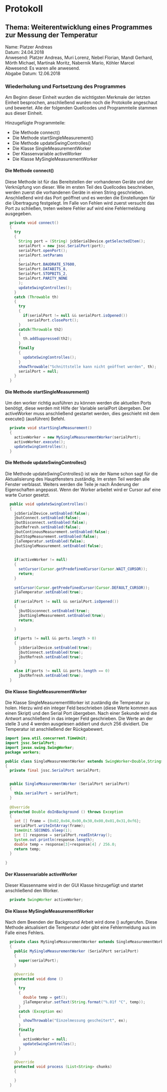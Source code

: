 # Protokoll

## Thema: Weiterentwicklung eines Programmes zur Messung der Temperatur
Name: Platzer Andreas <br>
Datum: 24.04.2018 <br>
Anwesend: Platzer Andreas, Muri Lorenz, Nebel Florian, Mandl Gerhard, Mörth Michael, Martinak Moritz, Nabernik Mario, Köhler Marcel <br>
Abwesend: Es waren alle anwesend. <br>
Abgabe Datum: 12.06.2018 <br>

### Wiederholung und Fortsetzung des Programmes 
Am Beginn dieser Einheit wurden die wichtigsten Merkmale der letzten Einheit besprochen, anschließend wurden noch die Protokolle angeschaut und bewertet. Alle der folgenden Quellcodes und Programmteile stammen aus dieser Einheit. 

Hinzugefügte Programmteile:
* Die Methode connect()
* Die Methode startSingleMeasurement()
* Die Methode updateSwingControlles()
* Die Klasse SingleMeasurementWorker
* Der Klassenvariable activeWorker
* Die Klasse MySingleMeasurementWorker



#### Die Methode connect()
Diese Methode ist für das Bereitstellen der vorhandenen Geräte und der Verknüpfung von dieser.
Wie im ersten Teil des Quellcodes beschrieben, werden zuerst die vorhandenen Geräte in einen String geschrieben. Anschließend wird das Port geöffnet und es werden die Einstellungen für die Übertragung festgelegt. Im Falle von Fehlen wird zuerst versucht das Port zu schließen, treten weitere Fehler auf wird eine Fehlermeldung ausgegeben.

```java
  private void connect()
  {
    try
    {
      String port = (String) jcbSerialDevice.getSelectedItem();         //Neuer String mit verfügbaren Ports 
      serialPort = new jssc.SerialPort(port);                           
      serialPort.openPort();                                            //Öffnet das Port
      serialPort.setParams                                              //Setzt die Parameter die für die Übertragung wichtig sind  
      (                                                                          
      SerialPort.BAUDRATE_57600,                                        //Festlegung der Baurate
      SerialPort.DATABITS_8,                                            //Festlegung auf 8 Datenbits pro übertragung 
      SerialPort.STOPBITS_2,                                            //Es gibt 2 Stopbits
      SerialPort.PARITY_NONE                                            //Parity Einstellungen 
      );                                
      updateSwingControlles();
    }
    catch (Throwable th)
    {
      try 
      {
        if(serialPort != null && serialPort.isOpened())                 // Wenn ein Port offen ist oder keines verfgbar ist
          serialPort.closePort();                                       // wird das Port geschlossen.
      }
      catch(Throwable th2)
      {
        th.addSuppressed(th2);
      }
      finally
      {
        updateSwingControlles();                                         // Swing Controlles werden aktualisiert
      }
      showThrowable("Schnittstelle kann nicht geöffnet werden", th);     // Eine Fehlermeldung wird ausgegeben 
      serialPort = null;                                                 // serialPort wird auf null gesetzt
    }    
  }
```


#### Die Methode startSingleMeasurement()
Um den worker richtig ausführen zu können werden die aktuellen Ports benötigt, diese werden mit Hilfe der Variable serialPort übergeben. Der activeWorker muss anschließend gestartet werden, dies geschieht mit dem execute() (ausführen) Befehl.
```java
  private void startSingleMeasurement()
  {
    activeWorker = new MySingleMeasurementWorker(serialPort);            // Ein neuer worker wird angelegt
    activeWorker.execute();                                              // Dieser wird gestartet 
    updateSwingControlles();                                             // Swing Controlls werden aktualisiert
  }
```


#### Die Methode updateSwingControlles()
Die Methode updateSwingControlles() ist wie der Name schon sagt für die Aktualisierung des Hauptfensters zuständig. Im ersten Teil werden alle Fenster verblasst. Weiters werden die Teile je nach Änderung der Eigenschaften angepasst. Wenn der Worker arbeitet wird er Cursor auf eine warte Cursor gesetzt.
```java
  public void updateSwingControlles()
  {
    jcbSerialDevice.setEnabled(false);                                    // Alle Knöpfe werden verblasst
    jbutConnect.setEnabled(false); 
    jbutDisconnect.setEnabled(false);
    jbutRefresh.setEnabled(false);
    jbutContinousMeasurement.setEnabled(false);
    jbutStopMeasurement.setEnabled(false);
    jlaTemperatur.setEnabled(false);
    jbutSingleMeasurement.setEnabled(false);
   
    
    if(activeWorker != null)                                              // Wenn im Worker nichts existiert
    {
      setCursor(Cursor.getPredefinedCursor(Cursor.WAIT_CURSOR));          // Cursor wird auf den warte Cursor gesetzt
      return;
    }
    
    setCursor(Cursor.getPredefinedCursor(Cursor.DEFAULT_CURSOR));         // Cursor wird auf den standard Cursor gesetzt
    jlaTemperatur.setEnabled(true);                                       // JLabel Temperature wird aktiv gesetzt 
    
    if(serialPort != null && serialPort.isOpened())                       // Wenn das Port offen ist und eine Verbindung besteht
    {
      jbutDisconnect.setEnabled(true);                                    // wird der trenn Knopf aktiviert 
      jbutSingleMeasurement.setEnabled(true);                             // der einzelmessungsknopf wird ebenfalls aktiviert 
      return;
      
    } 

    if(ports != null && ports.length > 0)                                 // Wenn eine Verbinden mit einem Port möglich ist 
    {
      jcbSerialDevice.setEnabled(true);                                   // werden die Knöpfe ebenfalls aktiviert 
      jbutConnect.setEnabled(true);
      jbutRefresh.setEnabled(true);
    }
    
    else if(ports != null && ports.length == 0)                            // Keine Ports vorhanden?
      jbutRefresh.setEnabled(true);                                        // Der aktualisierungs Knopf wird aktivierts
  }
```


#### Die Klasse SingleMeasurementWorker
Die Klasse SingleMeasurementWorker ist zuständig die Temperatur zu holen. 
Hierzu wird ein integer Feld beschrieben (diese Werte kommen aus einen Skript) und den Serial Port übergeben. Nach einer Sekunde wird die Antwort anschließend in das integer Feld geschrieben. Die Werte an der stelle 3 und 4 werden ausgelesen addiert und durch 256 dividiert. Die Temperatur ist anschließend der Rückgabewert.

```java
import java.util.concurrent.TimeUnit;                                       // Einbindung von den Bibliotheken
import jssc.SerialPort;
import javax.swing.SwingWorker;
package workers;   

public class SingleMeasurementWorker extends SwingWorker<Double,String>
{
  private final jssc.SerialPort serialPort;


  public SingleMeasurementWorker (SerialPort serialPort)
  {
    this.serialPort = serialPort;                                           // setzen des Anfangszustandes
  }
  
  @Override                                                                 // Automatisch erstellt
  protected Double doInBackground () throws Exception
  {
    int [] frame = {0x02,0x04,0x00,0x30,0x00,0x01,0x31,0xf6};               // generieren von einem Integer Feld 
    serialPort.writeIntArray(frame);                                        // für das Serial Port
    TimeUnit.SECONDS.sleep(1);                                              // warte 1 secunde
    int [] response = serialPort.readIntArray();                            // Integer Feld wird von Serial Port gelesen 
    System.out.println(response.length);                                    // länge wird ausgegeben
    double temp = response[3]+response[4] / 256.0;                          // Temperatur wird berechnet
    return temp;
  } 
  
}
```


#### Der Klassenvariable activeWorker
Dieser Klassenname wird in der GUI Klasse hinzugefügt und startet anschließend den Worker. 
```java
  private SwingWorker activeWorker;
```


#### Die Klasse MySingleMeasurementWorker
Nach dem Beenden der Background Arbeit wird done () aufgerufen. Diese Methode aktualisiert die Temperatur oder gibt eine Fehlermeldung aus im Falle eines Fehlers.
```java
  private class MySingleMeasurementWorker extends SingleMeasurementWorker
  {
    public MySingleMeasurementWorker (SerialPort serialPort)
    {
      super(serialPort);
    }

    @Override                                                                 // Automatisch erzeugt 
    protected void done ()
    {
      try
      {
        double temp = get();                                                  // Temperatur wird in temp geschreiben 
        jlaTemperatur.setText(String.format("%.01f °C", temp));               // und ausgegeben
      }
      catch (Exception ex)
      {
        showThrowable("Einzelmessung gescheitert", ex);                       // Fehlermeldung bei einem Fehler
      }
      finally
      {
        activeWorker = null;                                                   // activeWorker wird zurückgestzt 
        updateSwingControlles();                                               // Fenster wird aktualisiert 
      }
    }

    @Override                                                                  // Automatisch erzeugt 
    protected void process (List<String> chunks)                          
    {

    }  
  }
```


